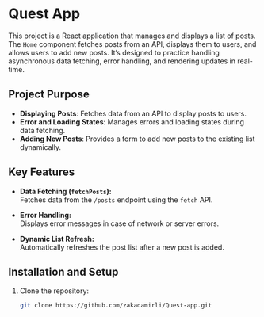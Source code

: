 # Quest App

This project is a React application that manages and displays a list of posts. The `Home` component fetches posts from an API, displays them to users, and allows users to add new posts. It’s designed to practice handling asynchronous data fetching, error handling, and rendering updates in real-time.

## Project Purpose

- **Displaying Posts**: Fetches data from an API to display posts to users.
- **Error and Loading States**: Manages errors and loading states during data fetching.
- **Adding New Posts**: Provides a form to add new posts to the existing list dynamically.

## Key Features

- **Data Fetching (`fetchPosts`):**  
  Fetches data from the `/posts` endpoint using the `fetch` API.
  
- **Error Handling:**  
  Displays error messages in case of network or server errors.

- **Dynamic List Refresh:**  
  Automatically refreshes the post list after a new post is added.

## Installation and Setup

1. Clone the repository:
   ```bash
   git clone https://github.com/zakadamirli/Quest-app.git
